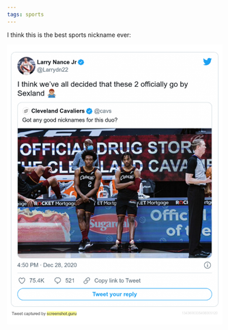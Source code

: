 ```yaml
---
tags: sports
---
```


I think this is the best sports nickname ever:

![sexland](https://raw.githubusercontent.com/muneer78/muneer78.github.io/master/images/sexland.png)
 
